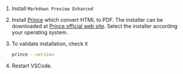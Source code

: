 1. Install ```Markdown Preview Enhanced```
2. Install [Prince](https://www.princexml.coms) which convert HTML to PDF. The installer can be downloaded at [Prince official web site](https://www.princexml.com/download/). Select the installer according your operating system.

3. To validate installation, check it
    ```bash
    prince --version
    ```

4. Restart VSCode.